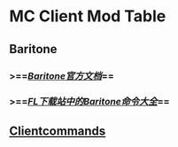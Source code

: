 # MC Client Mod Table
## Baritone
### >==***[Baritone官方文档](Baritoneguanfang.md)***==
### >==***[FL下载站中的Baritone命令大全](Baritone--byFL外纪配置参数下载站.md)***==
## [Clientcommands](clientcommands.md)
